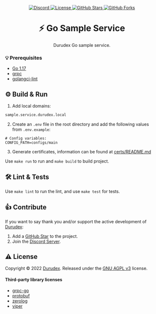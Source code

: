 <div align="center">
    <a href="https://discord.gg/4qcXbeVehZ">
        <img alt="Discord" src="https://img.shields.io/discord/882288646517035028?label=%F0%9F%92%AC%20discord">
    </a>
    <a href="https://github.com/durudex/go-sample-service/blob/main/COPYING">
        <img alt="License" src="https://img.shields.io/github/license/durudex/go-sample-service?label=%F0%9F%93%95%20license">
    </a>
    <a href="https://github.com/durudex/go-sample-service/stargazers">
        <img alt="GitHub Stars" src="https://img.shields.io/github/stars/durudex/go-sample-service?label=%E2%AD%90%20stars&logo=sdf">
    </a>
    <a href="https://github.com/durudex/go-sample-service/network">
        <img alt="GitHub Forks" src="https://img.shields.io/github/forks/durudex/go-sample-service?label=%F0%9F%93%81%20forks">
    </a>
</div>

<h1 align="center">⚡️ Go Sample Service</h1>

<p align="center">
Durudex Go sample service.
</p>

### 💡 Prerequisites
+ [Go 1.17](https://golang.org/)
+ [grpc](https://grpc.io/docs/languages/go/quickstart/)
+ [golangci-lint](https://golangci-lint.run/usage/install/)

## ⚙️ Build & Run
1) Add local domains:
```sh
sample.service.durudex.local
```
2) Create an `.env` file in the root directory and add the following values from `.env.example`:
```env
# Config variables:
CONFIG_PATH=configs/main
```
3) Generate certificates, information can be found at [certs/README.md](certs/README.md)

Use `make run` to run and `make build` to build project.

## 🛠 Lint & Tests
Use `make lint` to run the lint, and use `make test` for tests.

## 👍 Contribute
If you want to say thank you and/or support the active development of [Durudex](https://github.com/durudex):
1) Add a [GitHub Star](https://github.com/durudex/go-sample-service/stargazers) to the project.
2) Join the [Discord Server](https://discord.gg/4qcXbeVehZ).

## ⚠️ License
Copyright © 2022 [Durudex](https://github.com/durudex). Released under the [GNU AGPL v3](https://www.gnu.org/licenses/agpl-3.0.html) license.

#### Third-party library licenses
+ [grpc-go](https://github.com/grpc/grpc-go/blob/master/LICENSE)
+ [protobuf](https://github.com/protocolbuffers/protobuf/blob/master/LICENSE)
+ [zerolog](https://github.com/rs/zerolog/blob/master/LICENSE)
+ [viper](https://github.com/spf13/viper/blob/master/LICENSE)
